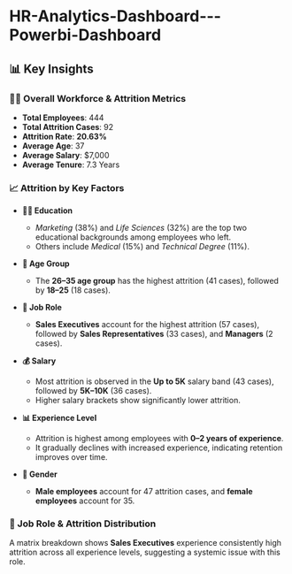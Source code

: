 # HR-Analytics-Dashboard---Powerbi-Dashboard


## 📊 Key Insights

### 🧑‍💼 Overall Workforce & Attrition Metrics  
- **Total Employees**: 444  
- **Total Attrition Cases**: 92  
- **Attrition Rate**: **20.63%**  
- **Average Age**: 37  
- **Average Salary**: $7,000  
- **Average Tenure**: 7.3 Years

### 📈 Attrition by Key Factors

- **🧑‍🎓 Education**  
  - *Marketing* (38%) and *Life Sciences* (32%) are the top two educational backgrounds among employees who left.  
  - Others include *Medical* (15%) and *Technical Degree* (11%).

- **🎂 Age Group**  
  - The **26–35 age group** has the highest attrition (41 cases), followed by **18–25** (18 cases).

- **💼 Job Role**  
  - **Sales Executives** account for the highest attrition (57 cases), followed by **Sales Representatives** (33 cases), and **Managers** (2 cases).

- **💰 Salary**  
  - Most attrition is observed in the **Up to 5K** salary band (43 cases), followed by **5K–10K** (36 cases).  
  - Higher salary brackets show significantly lower attrition.

- **📊 Experience Level**  
  - Attrition is highest among employees with **0–2 years of experience**.  
  - It gradually declines with increased experience, indicating retention improves over time.

- **🚻 Gender**  
  - **Male employees** account for 47 attrition cases, and **female employees** account for 35.

### 🧩 Job Role & Attrition Distribution  
A matrix breakdown shows **Sales Executives** experience consistently high attrition across all experience levels, suggesting a systemic issue with this role.

